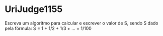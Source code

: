 # UriJudge1155
Escreva um algoritmo para calcular e escrever o valor de S, sendo S dado pela fórmula:
S = 1 + 1/2 + 1/3 + … + 1/100
